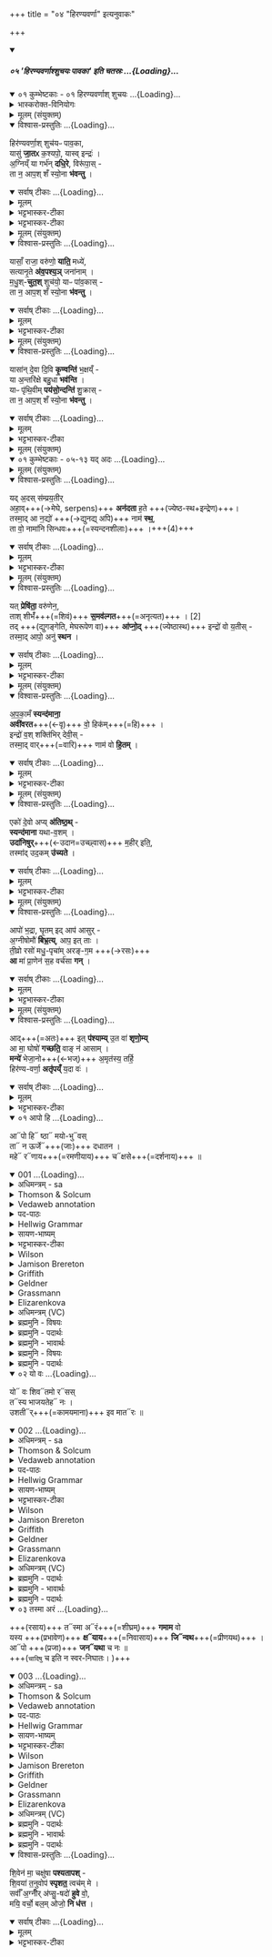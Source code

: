 +++
title = "०४ \"हिरण्यवर्णा\" इत्यनुवाकः"

+++

<div class="js_include" includetitle="false" newlevelforh1="5" unfilled url="/vedAH_yajuH/taittirIyam/sUtram/ApastambaH/gRhyam/paddhatiH/shrIvaiShNavaH/mADabhUShi-vIrarAghavaH/01_pUrva-prayoga-chandrikA/02_angAni/04_pratisaraH/02_japaH/05_hiraNyavarNAshshuchayaH_pAvakA_iti_chatasraH">
<details open><summary><h5>०५ 'हिरण्यवर्णाश्शुचयः पावका' इति चतस्रः ...{Loading}...</h5></summary>
<div class="js_include" includetitle="false" newlevelforh1="4" unfilled="" url="/vedAH_yajuH/taittirIyam/sArasvata-vibhAgaH/saMhitA/sarva-prastutiH/5/6/01_kumbheShTakA__01-04_hiraNyavarNAsh_shuchayaH/">
<details open><summary><h9>०१ कुम्भेष्टकाः - ०१ हिरण्यवर्णाश् शुचयः ...{Loading}...</h9></summary>
<details><summary>भास्करोक्त-विनियोगः</summary>

1अतः परमग्निकाण्डमेवाग्न्यार्षेयम् ॥ तत्र कुम्भेष्टकोपधानमन्त्राः - हिरण्यवर्णा इत्याद्याः ॥
</details>

<details><summary>मूलम् (संयुक्तम्)</summary>

हिर॑ण्यवर्णा॒श्शुच॑यᳶ पाव॒का यासु॑ जा॒तᳵ क॒श्यपो॒ यास्विन्द्रः॑ । अ॒ग्निय्ँया गर्भ॑न्दधि॒रे विरू॑पा॒स्ता न॒ आप॒श्शँ स्यो॒ना भ॑वन्तु ।
</details>
<div class="js_include" newlevelforh1="4" title="विश्वास-प्रस्तुतिः" unfilled="" url="/vedAH_yajuH/taittirIyam/sArasvata-vibhAgaH/saMhitA/Rk/vishvAsa-prastutiH/5/6/01_hiraNyavarNAsh_shuchayaH/03_hiraNyavarNAsh_shuchayapH.md">
<details open><summary><h13>विश्वास-प्रस्तुतिः ...{Loading}...</h13></summary>

हिर॑ण्यवर्णा॒श् शुच॑यᳶ पाव॒का,  
यासु॑ **जा॒तᳵ** क॒श्यपो॒, यास्व् इन्द्रः॑ ।  
अ॒ग्निय्ँ या गर्भ॑न् **दधि॒रे**, विरू॑पा॒स् -  
ता न॒ आप॒श् शँ स्यो॒ना **भ॑वन्तु** ।
</details>
</div>
<div class="js_include" newlevelforh1="4" title="सर्वाष् टीकाः" unfilled="" url="/vedAH_yajuH/taittirIyam/sArasvata-vibhAgaH/saMhitA/Rk/sarvASh_TIkAH/5/6/01_hiraNyavarNAsh_shuchayaH/03_hiraNyavarNAsh_shuchayapH.md">
<details open><summary><h13>सर्वाष् टीकाः ...{Loading}...</h13></summary>
<details><summary>मूलम्</summary>

हिर॑ण्यवर्णा॒श् शुच॑यᳶ पाव॒का, यासु॑ जा॒तᳵ क॒श्यपो॒, यास्विन्द्रः॑ ।

अ॒ग्निय्ँ या गर्भ॑न् दधि॒रे, विरू॑पा॒स् - ता न॒ आप॒श्शँ स्यो॒ना भ॑वन्तु ।
</details>

<details><summary>भट्टभास्कर-टीका</summary>

प्रथमा त्रिष्टुप् । हिरण्यवर्णाः हितरमणीयवर्णाः, हिरण्यसदृशवर्णा वा स्वच्छत्वात् । शुचयश्शुद्धाः । पावकाः शोधयित्र्यः । 'पावकादीनां छन्दसि' इतीत्वाभावः । यासु जातः कश्यपः प्रजापतिः 'तद्दशहोताऽन्वसृज्यत । प्रजापतिर्वै दशहोता' इति । यासु चेन्द्रोजातः मध्यमो विद्युदात्मा, याश्चाग्निं गर्भं दधिरे धारयन्ति, यथा 'अग्ने गर्भो अपामसि' इति । ता आपः विरूपाः नः अस्माकं शान्तिहेतवः स्योनास्सुखहेतवश्च भवन्तु ॥
</details>

<details><summary>भट्टभास्कर-टीका</summary>

प्रथमा त्रिष्टुप् । हिरण्यवर्णाः हितरमणीयवर्णाः, हिरण्यसदृशवर्णा वा स्वच्छत्वात् । शुचयश्शुद्धाः । पावकाः शोधयित्र्यः । 'पावकादीनां छन्दसि' इतीत्वाभावः । यासु जातः कश्यपः प्रजापतिः 'तद्दशहोताऽन्वसृज्यत । प्रजापतिर्वै दशहोता' इति । यासु चेन्द्रोजातः मध्यमो विद्युदात्मा, याश्चाग्निं गर्भं दधिरे धारयन्ति, यथा 'अग्ने गर्भो अपामसि' इति । ता आपः विरूपाः नः अस्माकं शान्तिहेतवः स्योनास्सुखहेतवश्च भवन्तु ॥
</details>

<details><summary>मूलम् (संयुक्तम्)</summary>

यासाँ॒ राजा॒ वरु॑णो॒ याति॒ मध्ये॑ सत्यानृ॒ते अ॑व॒पश्य॒ञ्जना॑नाम् । म॒धु॒श्चुत॒श्शुच॑यो॒ याᳶ पा॑व॒कास्ता न॒ आप॒श्शँ स्यो॒ना भ॑वन्तु ।
</details>
</details>
</div>
<div class="js_include" newlevelforh1="4" title="विश्वास-प्रस्तुतिः" unfilled="" url="/vedAH_yajuH/taittirIyam/sArasvata-vibhAgaH/saMhitA/Rk/vishvAsa-prastutiH/5/6/01_hiraNyavarNAsh_shuchayaH/08_yAsAM_rAjA.md">
<details open><summary><h13>विश्वास-प्रस्तुतिः ...{Loading}...</h13></summary>

यासाँ॒ राजा॒ वरु॑णो॒ **याति॒** मध्ये॑,  
सत्यानृ॒ते **अ॑व॒पश्य॒ञ्** जना॑नाम् ।  
म॒धु॒श्-**चुत॒श्** शुच॑यो॒ याᳶ पा॑व॒कास् -  
ता न॒ आप॒श् शँ स्यो॒ना **भ॑वन्तु** ।
</details>
</div>
<div class="js_include" newlevelforh1="4" title="सर्वाष् टीकाः" unfilled="" url="/vedAH_yajuH/taittirIyam/sArasvata-vibhAgaH/saMhitA/Rk/sarvASh_TIkAH/5/6/01_hiraNyavarNAsh_shuchayaH/08_yAsAM_rAjA.md">
<details open><summary><h13>सर्वाष् टीकाः ...{Loading}...</h13></summary>
<details><summary>मूलम्</summary>

यासाँ॒ राजा॒ वरु॑णो॒ याति॒ मध्ये॑, सत्यानृ॒ते अ॑व॒पश्य॒ञ् जना॑नाम् ।

म॒धु॒श्चुत॒श् शुच॑यो॒ याᳶ पा॑व॒कास् - ता न॒ आप॒श् शँ स्यो॒ना भ॑वन्तु ।
</details>

<details><summary>भट्टभास्कर-टीका</summary>

2द्वितीया - यासां राजेति त्रिष्टुप् ॥ यासां मध्ये वरुणो राजा वरणीयो वा आदित्यो याति सत्यानृते जनानामवपश्यन् अवहितः पश्यन् मधुश्चुतः मधुरसस्य क्षारयित्र्यः शुचय इत्यादि । गतम् ॥
</details>

<details><summary>मूलम् (संयुक्तम्)</summary>

यासा॑न्दे॒वा दि॒वि कृ॒ण्वन्ति॑ भ॒क्षय्ँया अ॒न्तरि॑क्षे बहु॒धा भव॑न्ति । याᳶ पृ॑थि॒वीम्पय॑सो॒न्दन्ति॑ [1]  
शु॒क्रास्ता न॒ आप॒श्शँ स्यो॒ना भ॑वन्तु ।
</details>
</details>
</div>
<div class="js_include" newlevelforh1="4" title="विश्वास-प्रस्तुतिः" unfilled="" url="/vedAH_yajuH/taittirIyam/sArasvata-vibhAgaH/saMhitA/Rk/vishvAsa-prastutiH/5/6/01_hiraNyavarNAsh_shuchayaH/12_yAsAn_devA.md">
<details open><summary><h13>विश्वास-प्रस्तुतिः ...{Loading}...</h13></summary>

यासा॑न् दे॒वा दि॒वि **कृ॒ण्वन्ति॑** भ॒क्षय्ँ -  
या अ॒न्तरि॑क्षे बहु॒धा **भव॑न्ति** ।  
याᳶ पृ॑थि॒वीम् **पय॑सो॒न्दन्ति॑** शु॒क्रास् -  
ता न॒ आप॒श् शँ स्यो॒ना **भ॑वन्तु** ।
</details>
</div>
<div class="js_include" newlevelforh1="4" title="सर्वाष् टीकाः" unfilled="" url="/vedAH_yajuH/taittirIyam/sArasvata-vibhAgaH/saMhitA/Rk/sarvASh_TIkAH/5/6/01_hiraNyavarNAsh_shuchayaH/12_yAsAn_devA.md">
<details open><summary><h13>सर्वाष् टीकाः ...{Loading}...</h13></summary>
<details><summary>मूलम्</summary>

यासा॑न् दे॒वा दि॒वि कृ॒ण्वन्ति॑ भ॒क्षय्ँ - या अ॒न्तरि॑क्षे बहु॒धा भव॑न्ति ।  
याᳶ पृ॑थि॒वीम् पय॑सो॒न्दन्ति॑ शु॒क्रास् - ता न॒ आप॒श् शँ स्यो॒ना भ॑वन्तु ।
</details>

<details><summary>भट्टभास्कर-टीका</summary>

3यासां देवा इत्यादि ॥ तृतीया त्रिष्टुम् । यासामेकदेशममृतं सोमं वा देवा अपि भक्षं कृण्वन्ति । यद्वा - देवा आदित्यरश्मयः दिवि आदित्यमण्डले या भक्षं कुर्वन्ति स्थापयन्ति । कर्मणः संप्रदानत्वाच्चतुर्थ्यर्थे षष्ठी, 'धिन्विकृण्व्योरच' इत्युप्रत्ययः । याश्रान्तरिक्षे बहुधा भवन्ति बहुप्रकारा आविर्भवन्ति वर्षासु ॥ याश्च पृथिवीं पयसा स्वेनेत्यंशेन स्वेनैवांशेन, ओदनेन वा हेतुना उन्दन्ति क्लेदयन्ति शुक्रा निर्मलाः । ता न इत्यादि । गतम् ॥
</details>

<details><summary>मूलम् (संयुक्तम्)</summary>

शि॒वेन॑ मा॒ चक्षु॑षा पश्यतापश्शि॒वया॑ त॒नुवोप॑ स्पृशत॒ त्वच॑म्मे । सर्वाँ॑ अ॒ग्नीँ र॑प्सु॒षदो॑ हुवे वो॒ मयि॒ वर्चो॒ बल॒मोजो॒ नि ध॑त्त ।
</details>
</details>
</div>
<div class="js_include" includetitle="false" newlevelforh1="5" unfilled="" url="/vedAH_yajuH/taittirIyam/sArasvata-vibhAgaH/saMhitA/sarva-prastutiH/5/6/01_kumbheShTakA__05-13_yad_adas">
<details open><summary><h14>०१ कुम्भेष्टकाः - ०५-१३ यद् अदः ...{Loading}...</h14></summary>
<details><summary>मूलम् (संयुक्तम्)</summary>

यद॒दस्स॑म्प्रय॒तीरहा॒वन॑दता ह॒ते । तस्मा॒दा न॒द्यो॑ नाम॑ स्थ॒ ता वो॒ नामा॑नि सिन्धवः ।
</details>
<div class="js_include" newlevelforh1="4" title="विश्वास-प्रस्तुतिः" unfilled="" url="/vedAH_yajuH/taittirIyam/sArasvata-vibhAgaH/saMhitA/Rk/vishvAsa-prastutiH/5/6/01_kumbheShTakopAdhAna-mantrAH/21_yad_adas.md">
<details open><summary><h18>विश्वास-प्रस्तुतिः ...{Loading}...</h18></summary>

यद् अ॒दस् स॑म्प्रय॒तीर्  
अहा॒व्+++(→मेघे, serpens)+++ **अन॑दता** ह॒ते  +++(ज्येष्ठ-स्थ+इन्द्रेण)+++।  
तस्मा॒द् आ न॒द्यो॑ +++(→द्युनद्य् अपि)+++ नाम॑ **स्थ॒**,  
ता वो॒ नामा॑नि सिन्धवः+++(=स्यन्दनशीलाः)+++ ।+++(4)+++
</details>
</div>
<div class="js_include" newlevelforh1="4" title="सर्वाष् टीकाः" unfilled="" url="/vedAH_yajuH/taittirIyam/sArasvata-vibhAgaH/saMhitA/Rk/sarvASh_TIkAH/5/6/01_kumbheShTakopAdhAna-mantrAH/21_yad_adas.md">
<details open><summary><h18>सर्वाष् टीकाः ...{Loading}...</h18></summary>
<details><summary>मूलम्</summary>

यद॒दस् स॑म्प्रय॒तीरहा॒वन॑दता ह॒ते ।  
तस्मा॒दा न॒द्यो॑ नाम॑ स्थ॒, ता वो॒ नामा॑नि सिन्धवः ।
</details>

<details><summary>भट्टभास्कर-टीका</summary>

5पञ्चमी - यदद इत्यनुष्टुप् ॥ **सप्रयतीर्** इति प्रथमपादान्तः ।  
**अद** इति सप्तम्या अलुक् ।  
अमुष्मिन्न् **अहो** अहन्तव्ये मेघे **हते** ताडिते  
यद् यस्माद् यूयं **संप्रयतीः** संभूयेतश् चेतश् च प्रतियान्त्यः **अनदत** शब्दं कृतवत्यस्स्थ । 'अन्येषामपि दृश्यते' इति संहितायां दीर्घत्वम् । एतेश्शतरि 'इणो यण्' 'वा छन्दसि' इति पूर्वसवर्णदीर्धत्वम्, 'शतुरनुमः' इति नद्या उदात्तत्वम् ।  
**तस्मात्** कारणाद् आभिमुख्येनाव्यवधानेनैव **नद्यो** नाम यूयं **स्थ** नदनान् नद्य इत्य् उच्यध्वे ।  
नडिति पचादिषु पाठात्, दिवः 'उदात्तस्वरितयोः' इति विभक्तिस्स्वर्यते ।  
हे **सिन्धवः** स्यन्दनशीलाः । 'स्यन्देः प्रसारणं धश्च' इत्युप्रत्ययः । ता तादृशानि **वः** युष्माकं **नामानि** अन्वर्थानीत्यर्थः ॥
</details>

<details><summary>मूलम् (संयुक्तम्)</summary>

यत्प्रेषि॑ता॒ वरु॑णेन॒ ताश्शीभँ॑ स॒मव॑ल्गत । [2]  
तदा॑प्नो॒दिन्द्रो॑ वो य॒तीस्तस्मा॒दापो॒ अनु॑ स्थन ।
</details>
</details>
</div>
<div class="js_include" newlevelforh1="4" title="विश्वास-प्रस्तुतिः" unfilled="" url="/vedAH_yajuH/taittirIyam/sArasvata-vibhAgaH/saMhitA/Rk/vishvAsa-prastutiH/5/6/01_kumbheShTakopAdhAna-mantrAH/25_yat_preShitA.md">
<details open><summary><h18>विश्वास-प्रस्तुतिः ...{Loading}...</h18></summary>

यत् **प्रेषि॑ता॒** वरु॑णेन॒,  
ताश् शीभँ॑+++(=शिवं)+++ **स॒मव॑ल्गत**+++(=अनृत्यत)+++ । [2]  
तद् +++(द्युगङ्गेति, मेघरूपेण वा)+++ **आ॑प्नो॒द्** +++(ज्येष्ठास्थ)+++ इन्द्रो॑ वो य॒तीस् -  
तस्मा॒द् आपो॒ अनु॑ **स्थन** ।
</details>
</div>
<div class="js_include" newlevelforh1="4" title="सर्वाष् टीकाः" unfilled="" url="/vedAH_yajuH/taittirIyam/sArasvata-vibhAgaH/saMhitA/Rk/sarvASh_TIkAH/5/6/01_kumbheShTakopAdhAna-mantrAH/25_yat_preShitA.md">
<details open><summary><h18>सर्वाष् टीकाः ...{Loading}...</h18></summary>
<details><summary>मूलम्</summary>

यत् प्रेषि॑ता॒ वरु॑णेन॒,  ताश् शीभँ॑ स॒मव॑ल्गत । [2]  
तदा॑प्नो॒द् इन्द्रो॑ वो य॒तीस् - तस्मा॒दापो॒ अनु॑ स्थन ।
</details>

<details><summary>भट्टभास्कर-टीका</summary>

6नामान्तराणामपि व्युत्पत्तिं प्रदर्शयिष्याम इति बहुवचन-निर्देशेनोपक्षिप्तं तत्राप इति नाम व्युत्पादयितुमाह - यदिति ॥  
षष्ठी - इयमप्यनुष्टुप् । **यद्** यदा **वरुणेन** राज्ञा **प्रेषिता** आदित्येन रश्मिभिर् वा नीताः सत्यस्  
**ता** यूयं **शीभं** शिवं शोभनं **समवल्गत** सम्भूय नृत्यन्त इव शोभनं चेष्टितवत्यः । तदानीं वः युष्मान् यतीः गच्छतीः विलक्षणगतीः मध्यमस्थाने आप्नोदिन्द्रः । तस्मात्कारणात् अनु अनन्तरं ततः प्रभृति आपः स्थन अप्शब्दवाच्याः स्थ । आप्नोतेः कर्मणि क्विप्, 'तप्तनप्तनधानाश्च' इति तनपादेशः ॥
</details>

<details><summary>मूलम् (संयुक्तम्)</summary>

अ॒प॒का॒मँ स्यन्द॑माना॒ अवी॑वरत वो॒ हिक॑म् । इन्द्रो॑ व॒श्शक्ति॑भिर्देवी॒स्तस्मा॒द्वार्णाम॑ वो हि॒तम् ।
</details>
</details>
</div>
<div class="js_include" newlevelforh1="4" title="विश्वास-प्रस्तुतिः" unfilled="" url="/vedAH_yajuH/taittirIyam/sArasvata-vibhAgaH/saMhitA/Rk/vishvAsa-prastutiH/5/6/01_kumbheShTakopAdhAna-mantrAH/29_apakAmaM_syandamAnA.md">
<details open><summary><h18>विश्वास-प्रस्तुतिः ...{Loading}...</h18></summary>

अ॒प॒का॒मँ **स्यन्द॑माना॒**  
**अवी॑वरत**+++(←वृ)+++ वो॒ हिक॑म्+++(=हि)+++ ।   
इन्द्रो॑ व॒श् शक्ति॑भिर् देवी॒स् -  
तस्मा॒द् वार्+++(=वारि)+++ णाम॑ वो **हि॒तम्** ।
</details>
</div>
<div class="js_include" newlevelforh1="4" title="सर्वाष् टीकाः" unfilled="" url="/vedAH_yajuH/taittirIyam/sArasvata-vibhAgaH/saMhitA/Rk/sarvASh_TIkAH/5/6/01_kumbheShTakopAdhAna-mantrAH/29_apakAmaM_syandamAnA.md">
<details open><summary><h18>सर्वाष् टीकाः ...{Loading}...</h18></summary>
<details><summary>मूलम्</summary>

अ॒प॒का॒मँ स्यन्द॑माना॒ अवी॑वरत वो॒ हिक॑म् ।  

इन्द्रो॑ व॒श् शक्ति॑भिर् देवी॒स् - तस्मा॒द्वार्णाम॑ वो हि॒तम् ।
</details>

<details><summary>भट्टभास्कर-टीका</summary>

7सप्तमी - अपकाममित्यनुष्टुप् ॥ अत्र वारिति नाम व्याचष्टे - **अपकामं** विनैव कामेन **स्यन्दमानाः** सदा स्यन्दनं कुर्वाणाः वः युष्मान् **इन्द्रः अवीवरत** वृतवान् युष्मानात्मसात्कर्तुमैच्छत् ।  
वः युष्माकं शक्तिभिः हेतुभिः ।  
हिकमिति पादपूरणे, प्रसिद्धौ वा ।  
वस ईप्सायाम्, चुरादिरदन्तः व्यत्ययेन सन्वद्भावः । वृणोतेर्वा स्वार्थिकोण् छान्दसः । देवीः देवनशीलाः तस्मात्कारणात् वारिति नाम वः युष्माकं हितं निहितं, सर्वस्मै वा हितम् ।
वर्णव्यत्ययेन णत्वम् ॥
</details>

<details><summary>मूलम् (संयुक्तम्)</summary>

एको॑ दे॒वो अप्य॑तिष्ठ॒त्स्यन्द॑माना यथाव॒शम् । उदा॑निषुर्म॒हीरिति॒ तस्मा॑दुद॒कमु॑च्यते ।
</details>
</details>
</div>
<div class="js_include" newlevelforh1="4" title="विश्वास-प्रस्तुतिः" unfilled="" url="/vedAH_yajuH/taittirIyam/sArasvata-vibhAgaH/saMhitA/Rk/vishvAsa-prastutiH/5/6/01_kumbheShTakopAdhAna-mantrAH/33_eko_devo.md">
<details open><summary><h18>विश्वास-प्रस्तुतिः ...{Loading}...</h18></summary>

एको॑ दे॒वो अप्य् **अ॑तिष्ठ॒थ्** -  
**स्यन्द॑माना** यथा-व॒शम् ।  
**उदा॑निषुर्**+++(←उदान=उच्छ्वास)+++ म॒हीर् इति॒,  
तस्मा॑द् उद॒कम् **उ॑च्यते** ।
</details>
</div>
<div class="js_include" newlevelforh1="4" title="सर्वाष् टीकाः" unfilled="" url="/vedAH_yajuH/taittirIyam/sArasvata-vibhAgaH/saMhitA/Rk/sarvASh_TIkAH/5/6/01_kumbheShTakopAdhAna-mantrAH/33_eko_devo.md">
<details open><summary><h18>सर्वाष् टीकाः ...{Loading}...</h18></summary>
<details><summary>मूलम्</summary>

एको॑ दे॒वो अप्य॑तिष्ठ॒थ् - स्यन्द॑माना यथाव॒शम् ।  

उदा॑निषुर् म॒हीरिति॒, तस्मा॑दुद॒कमु॑च्यते ।
</details>

<details><summary>भट्टभास्कर-टीका</summary>

8अष्टमी - एक इत्यनुष्टुप् ॥ अत्रोदकं व्युत्पादयति - **एको देव** इन्द्रः **अप्य् अतिष्ठत्** स्वामित्वेनाध्यतिष्ठत् । अध्यर्थे अपिशब्दः । **यथावशं** यथेष्टं इतश्चेतश्च स्यन्दमाना आपः । यद्वा - **स्यन्दमानास्** सर्वास्स्रवन्तरिपः यथावशमप्यतिष्ठत् मध्यमे स्थाने आत्मनि आत्मनो वशं नीतवान् । तेन देवबहुमानेन आप **उदानिषुः** उछ्ह्वसितवत्यः **महीरिति** महत्यो जाता वयमेतेनेति । 'वा छन्दसि' डति पूर्वसवर्णदीर्घत्वम् । तस्मात्कारणादुदकमित्यपां नाम निरुच्यते उदानादुदकमिति । उत्पूर्वादनितेरौणादिकः कप्रत्ययः, नकारलोपश्च ॥
</details>

<details><summary>मूलम् (संयुक्तम्)</summary>

आपो॑ भ॒द्रा घृ॒तमिदाप॑ आसुर॒ग्नीषोमौ॑ बिभ्र॒त्याप॒ इत्ताः । ती॒व्रो रसो॑ मधु॒पृचा॑म् [3]  
अ॒र॒ङ्ग॒म आ मा॑ प्रा॒णेन॑ स॒ह वर्च॑सा गन् ।
</details>
</details>
</div>
<div class="js_include" newlevelforh1="4" title="विश्वास-प्रस्तुतिः" unfilled="" url="/vedAH_yajuH/taittirIyam/sArasvata-vibhAgaH/saMhitA/Rk/vishvAsa-prastutiH/5/6/01_kumbheShTakopAdhAna-mantrAH/37_Apo_bhadrA.md">
<details open><summary><h18>विश्वास-प्रस्तुतिः ...{Loading}...</h18></summary>

आपो॑ भ॒द्रा, घृ॒तम् इद् आप॑ आसुर् -  
अ॒ग्नीषोमौ॑ **बिभ्र॒त्य्**, आप॒ इत् ताः ।  
ती॒व्रो रसो॑ मधु॒-पृचा॑म् अरङ्-ग॒म +++(→रसः)+++  
**आ** मा॑ प्रा॒णेन॑ स॒ह वर्च॑सा **गन्** ।
</details>
</div>
<div class="js_include" newlevelforh1="4" title="सर्वाष् टीकाः" unfilled="" url="/vedAH_yajuH/taittirIyam/sArasvata-vibhAgaH/saMhitA/Rk/sarvASh_TIkAH/5/6/01_kumbheShTakopAdhAna-mantrAH/37_Apo_bhadrA.md">
<details open><summary><h18>सर्वाष् टीकाः ...{Loading}...</h18></summary>
<details><summary>मूलम्</summary>

आपो॑ भ॒द्रा घृ॒तमिदाप॑ आसुर् - अ॒ग्नीषोमौ॑ बिभ्र॒त्याप॒ इत्ताः ।  
ती॒व्रो रसो॑ मधु॒पृचा॑मरङ्ग॒म आ मा॑ प्रा॒णेन॑ स॒ह वर्च॑सा गन् ।
</details>

<details><summary>भट्टभास्कर-टीका</summary>

9नवमी - **आपो भद्रा** इति त्रिष्टुप् ॥ **आपो भद्राः** भन्दनीयाः आप एव घृतमाज्यमासुः भवन्ति तृणादिनिष्पादनेन गवां धारकत्वात् । 'छन्दस्युभयथा' इति सार्वधातुकत्वात् असेर्लेटि न भूभावः ।  
किञ्च - ता एव **आपः अग्नीषोमौ** बिभ्रति धारयन्ति खुन्नादिहः [अन्नादिना] विद्युन्निष्पत्त्या ऽग्निं रश्मिवृद्ध्या सोमम् । 'ईदग्नेः' इतीत्वम्, 'अग्नेस्तुत् स्तोमसोमाः 'इति षत्वम्, ' देवताद्वन्द्वे च' इति पूर्वोत्तरपदोर्युगपत्प्रकृतिस्वरत्वम् ।  
तादृशीनाम् अपां **मधुपृचां** मधुस्वादुना रसेन संपृक्तानां **तीव्रः** उद्भूतो **रसः अरङ्गमः** पर्याप्तगमनः कदाचिदप्यक्षीणेन प्राणेन चक्षुरादिना वर्चसा बलेन च सह मा आगन् आगच्छन्तु, तद्धेतुत्वात्प्राणादिस्थितेः । गमेः छान्दसे लुङि च्लेर्लुक् । 'मो नो धातोः' इति नत्वम् ॥
</details>

<details><summary>मूलम् (संयुक्तम्)</summary>

आदित्प॑श्याम्यु॒त वा॑ शृणो॒म्या मा॒ घोषो॑ गच्छति॒ वाङ्न॑ आसाम् । मन्ये॑ भेजा॒नो अ॒मृत॑स्य॒ तर्हि॒ हिर॑ण्यवर्णा॒ अतृ॑पय्ँय॒दा वः॑ ।
</details>
</details>
</div>
<div class="js_include" newlevelforh1="4" title="विश्वास-प्रस्तुतिः" unfilled="" url="/vedAH_yajuH/taittirIyam/sArasvata-vibhAgaH/saMhitA/Rk/vishvAsa-prastutiH/5/6/01_kumbheShTakopAdhAna-mantrAH/41_Ad_it.md">
<details open><summary><h18>विश्वास-प्रस्तुतिः ...{Loading}...</h18></summary>

आद्+++(=अतः)+++ इत् **प॑श्याम्य्** उ॒त वा॑ **शृणो॒म्य्**  
आ मा॒ घोषो॑ **गच्छति॒** वाङ् न॑ आसाम् ।  
**मन्ये॑** भेजा॒नो+++(←भज्)+++ अ॒मृत॑स्य॒ तर्हि॒  
हिर॑ण्य-वर्णा॒ **अतृ॑पय्ँ** य॒दा वः॑ ।
</details>
</div>
<div class="js_include" newlevelforh1="4" title="सर्वाष् टीकाः" unfilled="" url="/vedAH_yajuH/taittirIyam/sArasvata-vibhAgaH/saMhitA/Rk/sarvASh_TIkAH/5/6/01_kumbheShTakopAdhAna-mantrAH/41_Ad_it.md">
<details open><summary><h18>सर्वाष् टीकाः ...{Loading}...</h18></summary>
<details><summary>मूलम्</summary>

आदित्प॑श्याम्यु॒त वा॑ शृणो॒म्या मा॒ घोषो॑ गच्छति॒ वाङ्न॑ आसाम् ।
मन्ये॑ भेजा॒नो अ॒मृत॑स्य॒ तर्हि॒ हिर॑ण्यवर्णा॒ अतृ॑पय्ँ य॒दा वः॑ ।
</details>

<details><summary>भट्टभास्कर-टीका</summary>

10दशमी - आदिति त्रिष्टुप् ॥ प्राणेन सहागन् इत्युक्तम् । तदिदानीं समर्थयते - **आदित्** अनन्तरमेवाहं **पश्यामि** । **उत** अपि **वा शृणोमि** । घोषश्च माम् **आगच्छति** ।  
अस्माकं **वाग्** रूपः **आसां** युष्माकम् आगमनेन रसेन वा । किं बहुना - तर्हि तदानीं अमृतस्य **भेजान** अमृतमेव भजन् अहं मन्ये तर्कयामि । पूर्ववत्कर्मणस्संप्रदानत्वाच्चतुर्थ्यर्थे षष्ठी । कदा - यदाहि हे हिरण्यवर्णाः! **वः** युष्माकम् **अतृपं** युष्मत्पानेन सुहितोभवम् । तृप तृंप तृप्तौ, तौदादिकः । मुहितार्थयोगे षष्ठी ॥
</details>
</details>
</div>
<div class="js_include" includetitle="false" newlevelforh1="2" unfilled="" url="/vedAH_Rk/shAkalam/saMhitA/vishvAsa-prastutiH/10/009/01_Apo_hi.md">
<details open><summary><h16>०१ आपो हि ...{Loading}...</h16></summary>

आ᳓पो हि᳓ ष्ठा᳓ मयो-भु᳓वस्  
ता᳓ न ऊर्जे᳓+++(जाः)+++ दधातन ।  
महे᳓ र᳓णाय+++(=रमणीयाय)+++ च᳓क्षसे+++(=दर्शनाय)+++ ॥

</details>
</div>
<div class="js_include" includetitle="false" newlevelforh1="2" unfilled="" url="/vedAH_Rk/shAkalam/saMhitA/sarvASh_TIkAH/10/009/01_Apo_hi.md">
<details open><summary><h16>001 ...{Loading}...</h16></summary>
<details><summary>अधिमन्त्रम् - sa</summary>

- देवता - आपः
- ऋषिः - त्रिशिरास्त्वाष्ट्रः सिन्धुद्वीपो वांबरीषः
- छन्दः - गायत्री
</details>

<details><summary>Thomson & Solcum</summary>

आ᳓पो हि᳓ ष्ठा᳓ मयोभु᳓वस्  
ता᳓ न ऊर्जे᳓ दधातन  
महे᳓ र᳓णाय च᳓क्षसे
</details>

<details><summary>Vedaweb annotation</summary>

_________
**Strata**  
Cretic

_________
**Pāda-label**  
genre M  
genre M  
genre M
_________
**Morph**  
ā́paḥ ← áp- (nominal stem)  
{case:VOC, gender:F, number:PL}

hí ← hí (invariable)  
{}

mayobhúvaḥ ← mayobhū́- (nominal stem)  
{case:NOM, gender:F, number:PL}

sthá ← √as- 1 (root)  
{number:PL, person:2, mood:IND, tense:PRS, voice:ACT}

dadhātana ← √dhā- 1 (root)  
{number:PL, person:2, mood:IMP, tense:PRS, voice:ACT}

naḥ ← ahám (pronoun)  
{case:ACC, number:PL}

tā́ḥ ← sá- ~ tá- (pronoun)  
{case:NOM, gender:F, number:PL}

ūrjé ← ū́rj- (nominal stem)  
{case:DAT, gender:F, number:SG}

cákṣase ← cákṣas- (nominal stem)  
{case:DAT, gender:N, number:SG}

mahé ← máh- (nominal stem)  
{case:DAT, gender:M, number:SG}

ráṇāya ← ráṇa- (nominal stem)  
{case:DAT, gender:M, number:SG}

</details>

<details><summary>पद-पाठः</summary>

आपः॑ । हि । स्थ । म॒यः॒ऽभुवः॑ । ताः । नः॒ । ऊ॒र्जे । द॒धा॒त॒न॒ ।  
म॒हे । रणा॑य । चक्ष॑से ॥
</details>

<details><summary>Hellwig Grammar</summary>

-   *āpo* ← *āpaḥ* ← *ap*
- \[noun\], nominative, plural, feminine
- “water; body of water; water; ap \[word\]; juice; jala.”

_________

- *hi*
- \[adverb\]
- “because; indeed; for; therefore; hi \[word\].”

_________

- *ṣṭhā* ← *as*
- \[verb\], plural, Present indikative
- “be; exist; become; originate; happen; result; be; dwell; be born;
    stay; be; equal; exist; transform.”

_________

- *mayobhuvas* ← *mayaḥ* ← *mayas*
- \[noun\], neuter
- “pleasure; refreshment.”

_________

- *mayobhuvas* ← *bhuvaḥ* ← *bhū*
- \[noun\], nominative, plural, feminine
- “Earth; floor; earth; bhū; Earth; one; saurāṣṭrā; three; land; land;
    place; world; bhū \[word\]; soil; pṛthivī; being; bhūja; floor;
    bhūnāga; sphaṭikā; beginning; birth; estate.”

_________

- *tā* ← *tāḥ* ← *tad*
- \[noun\], nominative, plural, feminine
- “this; he,she,it (pers. pron.); respective(a); that; nominative;
    then; particular(a); genitive; instrumental; accusative; there; tad
    \[word\]; dative; once; same.”

_________

- *na* ← *naḥ* ← *mad*
- \[noun\], accusative, plural
- “I; mine.”

_________

- *ūrje* ← *ūrj*
- \[noun\], dative, singular, feminine
- “strength; refreshment; vigor; food; strengthening.”

_________

- *dadhātana* ← *dhā*
- \[verb\], plural, Present imperative
- “put; give; cause; get; hold; make; provide; lend; wear; install;
    have; enter (a state); supply; hold; take; show.”

_________

- *mahe* ← *mah*
- \[noun\], dative, singular, masculine
- “great; great; distinguished; much(a); adult; long; high.”

_________

- *raṇāya* ← *raṇa*
- \[noun\], dative, singular, masculine
- “battle; fight; pleasure; joy; war; combat.”

_________

- *cakṣase* ← *cakṣ*
- \[verb noun\]
- “watch; look.”

_________

</details>

<details><summary>सायण-भाष्यम्</summary>

**हि** यस्मात् कारणात् **आपः** या यूयं **मयोभुवः** सुखस्य भावयित्र्यः **स्थ** भवथ **ताः** तादृश्यो यूयं **नः** अस्मान् **ऊर्जे** अन्नाय **दधातन** धत्त । अन्नप्राप्तियोग्यानस्मान् कुरुत । अन्नमस्मभ्यं दत्तेत्यर्थः । **महे** महते **रणाय** रमणीयाय **चक्षसे** दर्शनाय सम्यग्ज्ञानाय च धत्त । अस्मान् सम्यग्ज्ञानं प्रति यौग्यान् कुरुतेत्यर्थः ॥
</details>

<details><summary>भट्टभास्कर-टीका</summary>

11आपो हिष्ठादयस्तिस्रः 'वि पाजसा' इत्यत्र व्याख्याताः ।

**आपः** व्यापितास् **स्थ मयोभुवः** सुखस्य भावयित्र्यः,  
**ताः** यूयं **नः** अस्मान् **ऊर्जे** रसाय **दधातन** स्थापयत  
ऊर्जं वा अस्मभ्यं दत्त  
**महे** महते **रणाय** रमणीयाय **चक्षसे** ज्ञानाय चेति प्रथमा ॥
</details>

<details><summary>Wilson</summary>

_________
**English translation:**  

“Since, waters, you are the sources of happiness, grant to us to enjoy abundance, and great anddelightful perception.”

_________
**Commentary by Sāyaṇa: Ṛgveda-bhāṣya**  

Great and delightful perception: mahe raṇāya cakṣase = samyajñānam, perfectknowledge of **brahman**; the ṛca solicits happiness both in this world and in the next; the rapturous sight of thesupreme god; to behold great joy
</details>

<details><summary>Jamison Brereton</summary>

Since you Waters are sheer refreshment, so destine us for nourishment and to see great happiness.
</details>

<details><summary>Griffith</summary>

YE, Waters, are beneficent: so help ye us to energy  
     That we may look on great delight.
</details>

<details><summary>Geldner</summary>

Ihr Gewässer seid ja labend; verhelfet ihr uns zur Kraft, um große Freude zu schauen!
</details>

<details><summary>Grassmann</summary>

Ihr Wasser seid erquickend ja, drum führet uns zu frischer Kraft, Damit wir hohe Freude schaun.
</details>

<details><summary>Elizarenkova</summary>

О воды, ведь вы благодатные.  
Помогите нам с подкрепляющей силой,  
Чтобы (мы) увидели великую радость!
</details>

<details><summary>अधिमन्त्रम् (VC)</summary>

- आपः
- त्रिशिरास्त्वाष्ट्रः सिन्धुद्वीपो वाम्बरीषः
- गायत्री
- षड्जः
</details>

<details><summary>ब्रह्ममुनि - विषयः</summary>

इस सूक्त में ‘आपः’ शब्द से जलों के गुण और लाभ बतलाये गये हैं।
</details>

<details><summary>ब्रह्ममुनि - पदार्थः</summary>

पदार्थान्वयभाषाः -  (ताः-आपः) वे तुम जलो ! (मयः-भुवः) सुख को भावित कराने वाले-सुखसम्पादक (हि स्थ) अवश्य हो (नः) हमें (ऊर्जे) जीवनबल के लिये (महे रणाय चक्षसे) महान् रमणीय दर्शन के लिए (दधातन) धारण करो ॥१॥
</details>

<details><summary>ब्रह्ममुनि - भावार्थः</summary>

भावार्थभाषाः -  जल अवश्य सुखकारण और जीवनबल देनेवाले हैं। यथावसर शीतजल या उष्णजल उपयुक्त हुआ तथा महान् रमणीय दर्शन बाहिरी दृष्टि से नेत्र-शक्ति धारण करानेवाला, भीतरी दृष्टिसे मानस शान्ति वा अध्यात्मदर्शन कराने का हेतु भी है। इसी प्रकार आप विद्वान् जन भी सुखसाधक, जीवन में प्रेरणा देनेवाले और अध्यात्मदर्शन के निमित्त हैं। उनकासङ्गकरना चाहिए ॥१॥
</details>

<details><summary>ब्रह्ममुनि - विषयः</summary>

अत्र सूक्ते ‘आपः’ इति शब्देन जलानां गुणलाभाः प्रोच्यन्ते।
</details>

<details><summary>ब्रह्ममुनि - पदार्थः</summary>

पदार्थान्वयभाषाः -  (ताः-आपः) ता यूयमापः ! (मयः-भुवः) सुखस्य भावयित्र्यः-सुखसम्पादिका वा“मयः सुखनाम” [निघ० ३।६](हि स्थ) अवश्यं स्थ (नः) अस्मान् (ऊर्जे) जीवनबलाय (महे रणाय चक्षसे) महते रमणीयाय दर्शनाय (दधातन) धारयत ॥१॥
</details>
</details>
</div>
<div class="js_include" includetitle="false" newlevelforh1="2" unfilled="" url="/vedAH_Rk/shAkalam/saMhitA/vishvAsa-prastutiH/10/009/02_yo_vaH.md">
<details open><summary><h16>०२ यो वः ...{Loading}...</h16></summary>

यो᳓ वः शिव᳓तमो र᳓सस्  
त᳓स्य भाजयतेह᳓ नः ।  
उशती᳓र्+++(=कामयमाना)+++ इव मात᳓रः ॥

</details>
</div>
<div class="js_include" includetitle="false" newlevelforh1="2" unfilled="" url="/vedAH_Rk/shAkalam/saMhitA/sarvASh_TIkAH/10/009/02_yo_vaH.md">
<details open><summary><h16>002 ...{Loading}...</h16></summary>
<details><summary>अधिमन्त्रम् - sa</summary>

- देवता - आपः
- ऋषिः - त्रिशिरास्त्वाष्ट्रः सिन्धुद्वीपो वांबरीषः
- छन्दः - गायत्री
</details>

<details><summary>Thomson & Solcum</summary>

यो᳓ वः शिव᳓तमो र᳓सस्  
त᳓स्य भाजयतेह᳓ नः  
उशती᳓र् इव मात᳓रः
</details>

<details><summary>Vedaweb annotation</summary>

_________
**Strata**  
Cretic

_________
**Pāda-label**  
genre M  
genre M  
genre M
_________
**Morph**  
rásaḥ ← rása- (nominal stem)  
{case:NOM, gender:M, number:SG}

śivátamaḥ ← śivátama- (nominal stem)  
{case:NOM, gender:M, number:SG}

vaḥ ← tvám (pronoun)  
{case:ACC, number:PL}

yáḥ ← yá- (pronoun)  
{case:NOM, gender:M, number:SG}

bhājayata ← √bhaj- (root)  
{number:PL, person:2, mood:IMP, tense:PRS, voice:ACT}

ihá ← ihá (invariable)  
{}

naḥ ← ahám (pronoun)  
{case:ACC, number:PL}

tásya ← sá- ~ tá- (pronoun)  
{case:GEN, gender:M, number:SG}

iva ← iva (invariable)  
{}

mātáraḥ ← mātár- (nominal stem)  
{case:NOM, gender:F, number:PL}

uśatī́ḥ ← √vaś- (root)  
{case:NOM, gender:F, number:PL, tense:PRS, voice:ACT}

</details>

<details><summary>पद-पाठः</summary>

यः । वः॒ । शि॒वऽत॑मः । रसः॑ । तस्य॑ । भा॒ज॒य॒त॒ । इ॒ह । नः॒ ।  
उ॒श॒तीःऽइ॑व । मा॒तरः॑ ॥
</details>

<details><summary>Hellwig Grammar</summary>

-   *yo* ← *yaḥ* ← *yad*
- \[noun\], nominative, singular, masculine
- “who; which; yat \[pronoun\].”

_________

- *vaḥ* ← *tvad*
- \[noun\], genitive, plural
- “you.”

_________

- *śivatamo* ← *śivatamaḥ* ← *śivatama*
- \[noun\], nominative, singular, masculine

_________

- *rasas* ← *rasaḥ* ← *rasa*
- \[noun\], nominative, singular, masculine
- “mercury; juice; medicine; rasa; alchemy; liquid; Rasa; mahārasa;
    taste; broth; elixir; resin; rasa; essence; six; water; soup; liquid
    body substance; rasa; formulation; myrrh; rasa \[word\]; amṛta;
    purpose; delight; solution; milk; beverage; alcohol; sap; nectar;
    Rasātala.”

_________

- *tasya* ← *tad*
- \[noun\], genitive, singular, masculine
- “this; he,she,it (pers. pron.); respective(a); that; nominative;
    then; particular(a); genitive; instrumental; accusative; there; tad
    \[word\]; dative; once; same.”

_________

- *bhājayateha* ← *bhājayata* ← *bhājay* ← *√bhaj*
- \[verb\], plural, Present imperative
- “distribute.”

_________

- *bhājayateha* ← *iha*
- \[adverb\]
- “here; now; in this world; now; below; there; here; just.”

_________

- *naḥ* ← *mad*
- \[noun\], dative, plural
- “I; mine.”

_________

- *uśatīr* ← *uśatīḥ* ← *vaś*
- \[verb noun\], nominative, plural
- “desire; agree; call; care; like; love.”

_________

- *iva*
- \[adverb\]
- “like; as it were; somehow; just so.”

_________

- *mātaraḥ* ← *mātṛ*
- \[noun\], nominative, plural, feminine
- “mother; mātṛkā; mātṛ \[word\]; parent; Salvinia cucullata Roxb.;
    Citrullus colocynthis Schrad.; cow.”

_________

</details>

<details><summary>सायण-भाष्यम्</summary>

हे आपः **वः** युष्माकं स्वभूतः **यः** **रसः** **शिवतमः** सुखतमः **इह** अस्मिल्ँ लोके **तस्य** तं रसं **नः** अस्मान् **भाजयत** सेवयत । उपयोजयतेत्यर्थः। तत्र दृष्टान्तः । **उशतीरिव** उशत्य इव पुत्रसमृद्धिं कामयमानाः **मातरः** स्तन्यरसं यथा भाजयन्ति प्रापयन्ति तद्वत् ॥

________________
अथ द्वितीयामाह— यो वः शिवतम इति।   यो युष्माक्रं शिवतमः शान्ततमः सुखैकहेतुर्यो रसोऽस्ति, इहास्मिन्कर्मणि नोऽस्मांस्तस्य भाजयत (तं) रसं प्रापयत।   तत्र दृष्टान्तः—उशतीरिव मातर इति।   कामयमानाः प्रीतियुक्ता मातरो यथा वत्सान्स्वकीयस्तन्यरसं प्रापयन्ति तद्वत्।
</details>

<details><summary>भट्टभास्कर-टीका</summary>

12यो वः युष्माकं शिवतमो रसः तं अस्मात् भाजयत इह कर्मणि । तस्य वा एकदेशमस्मान् प्रापयत उशतीव कामयमाना मातर इवेति द्वितीया ॥
</details>

<details><summary>Wilson</summary>

_________
**English translation:**  

“Give us to partake in this world of your most auspicious **Soma**, like affectionate mothers.”
</details>

<details><summary>Jamison Brereton</summary>

Your most beneficent juice—make us have a share in that here,  
like eager mothers (their milk).
</details>

<details><summary>Griffith</summary>

Give us a portion of the sap, the most auspicious that ye have,  
     Like mothers in their longing love.
</details>

<details><summary>Geldner</summary>

Was euer angenehmstes Naß ist, des machet uns hier teilhaftig wie die liebevollen Mütter ihrer Milch!
</details>

<details><summary>Grassmann</summary>

Welch segenreichster Saft euch ist, an dem lasst Theil uns haben hier, Den liebevollen Müttern gleich.
</details>

<details><summary>Elizarenkova</summary>

Какая у вас самая целительная влага,  
Наделите нас ею здесь,  
Как любящие матери!
</details>

<details><summary>अधिमन्त्रम् (VC)</summary>

- आपः
- त्रिशिरास्त्वाष्ट्रः सिन्धुद्वीपो वाम्बरीषः
- गायत्री
- षड्जः
</details>

<details><summary>ब्रह्ममुनि - पदार्थः</summary>

पदार्थान्वयभाषाः -  (वः) हे जलों ! तुम्हारा (यः) जो (शिवतमः-रसः) अत्यन्त कल्याणसाधक रस है-स्वाद है (तस्य नः) उसे हमें (इह) इस शरीर में (भाजयत) सेवन कराओ (उशतीः-मातरः-इव) पुत्रसमृद्धि को चाहती हुई माताओं के समान, वे जैसेअपना दूध पुत्र को सेवन कराती हैं-पिलाती हैं ॥२॥
</details>

<details><summary>ब्रह्ममुनि - भावार्थः</summary>

भावार्थभाषाः -  जलों के अन्दर तृप्तिकर स्वाद है, जोकि सुख देनेवाला है और भोजन को रस में परिणत करता है। इसी प्रकार आप विद्वान् जनों का ज्ञानरस आत्मा को सुख वा जीवन देता है। उनके उपदेशों का श्रवण करना चाहिये ॥२॥
</details>

<details><summary>ब्रह्ममुनि - पदार्थः</summary>

पदार्थान्वयभाषाः -  (वः) हे आपः ! युष्माकं (यः) यः खलु (शिवतमः-रसः) कल्याणतमोऽतिकल्याणसाधको रसोऽस्ति (तस्य नः) तम् “व्यत्ययेन षष्ठी” नोऽस्मान् (इह) अस्मिन् शरीरे (भाजयत) सेवयत (उशतीः-मातरः-इव) पुत्रसमृद्धिं कामयमाना मातर इव, यथा ताः स्वस्तन्यं रसं दुग्धं पुत्रं भाजयन्ति पाययन्ति तद्वत् ॥२॥
</details>
</details>
</div>
<div class="js_include" includetitle="false" newlevelforh1="2" unfilled="" url="/vedAH_Rk/shAkalam/saMhitA/vishvAsa-prastutiH/10/009/03_tasmA_araM.md">
<details open><summary><h16>०३ तस्मा अरं ...{Loading}...</h16></summary>

+++(रसाय)+++ त᳓स्मा अ᳓रं+++(=शीघ्रम्)+++ **गमाम** वो  
यस्य +++(प्रभावेण)+++ **क्ष᳓याय**+++(=निवासाय)+++ **जि᳓न्वथ**+++(=प्रीणयथ)+++ ।  
आ᳓पो +++(प्रजा)+++ **जन᳓यथा** च नः ॥  
+++(`चादिषु` च इति न स्वर-निघातः। )+++

</details>
</div>
<div class="js_include" includetitle="false" newlevelforh1="2" unfilled="" url="/vedAH_Rk/shAkalam/saMhitA/sarvASh_TIkAH/10/009/03_tasmA_araM.md">
<details open><summary><h16>003 ...{Loading}...</h16></summary>
<details><summary>अधिमन्त्रम् - sa</summary>

- देवता - आपः
- ऋषिः - त्रिशिरास्त्वाष्ट्रः सिन्धुद्वीपो वांबरीषः
- छन्दः - गायत्री
</details>

<details><summary>Thomson & Solcum</summary>

त᳓स्मा अ᳓रं गमाम वो  
य᳓स्य क्ष᳓याय जि᳓न्वथ  
आ᳓पो जन᳓यथा च नः
</details>

<details><summary>Vedaweb annotation</summary>

_________
**Strata**  
Cretic

_________
**Pāda-label**  
genre M  
genre M  
genre M
_________
**Morph**  
áram ← áram (invariable)  
{}

gamāma ← √gam- (root)  
{number:PL, person:1, mood:SBJV, tense:AOR, voice:ACT}

tásmai ← sá- ~ tá- (pronoun)  
{case:DAT, gender:M, number:SG}

vaḥ ← tvám (pronoun)  
{case:ACC, number:PL}

jínvatha ← √ji- 2 ~ jinv- (root)  
{number:PL, person:2, mood:IND, tense:PRS, voice:ACT}

kṣáyāya ← kṣáya- (nominal stem)  
{case:DAT, gender:M, number:SG}

yásya ← yá- (pronoun)  
{case:GEN, gender:M, number:SG}

ā́paḥ ← áp- (nominal stem)  
{case:VOC, gender:F, number:PL}

ca ← ca (invariable)  
{}

janáyatha ← √janⁱ- (root)  
{number:PL, person:2, mood:IND, tense:PRS, voice:ACT}

naḥ ← ahám (pronoun)  
{case:ACC, number:PL}

</details>

<details><summary>पद-पाठः</summary>

तस्मै॑ । अर॑म् । ग॒मा॒म॒ । वः॒ । यस्य॑ । क्षया॑य । जिन्व॑थ ।  
आपः॑ । ज॒नय॑थ । च॒ । नः॒ ॥
</details>

<details><summary>Hellwig Grammar</summary>

-   *tasmā* ← *tasmai* ← *tad*
- \[noun\], dative, singular, masculine
- “this; he,she,it (pers. pron.); respective(a); that; nominative;
    then; particular(a); genitive; instrumental; accusative; there; tad
    \[word\]; dative; once; same.”

_________

- *araṃ* ← *aram*
- \[adverb\]

_________

- *gamāma* ← *gam*
- \[verb\], plural, Present imperative
- “go; situate; enter (a state); travel; disappear; \[in\]; elapse;
    leave; reach; vanish; love; walk; approach; issue; hop on; gasify;
    get; come; die; drain; spread; transform; happen; discharge; ride;
    to be located; run; detect; refer; go; shall; drive.”

_________

- *vo* ← *vaḥ* ← *tvad*
- \[noun\], dative, plural
- “you.”

_________

- *yasya* ← *yad*
- \[noun\], genitive, singular, masculine
- “who; which; yat \[pronoun\].”

_________

- *kṣayāya* ← *kṣaya*
- \[noun\], dative, singular, masculine
- “dwelling; house; kṣaya \[word\]; home; family.”

_________

- *jinvatha* ← *jinv*
- \[verb\], plural, Present indikative
- “enliven; animate.”

_________

- *āpo* ← *āpaḥ* ← *ap*
- \[noun\], vocative, plural, feminine
- “water; body of water; water; ap \[word\]; juice; jala.”

_________

- *janayathā* ← *janay* ← *√jan*
- \[verb\], plural, Present indikative
- “cause; give birth; produce; beget; generate; originate; create;
    create; make.”

_________

- *ca*
- \[adverb\]
- “and; besides; then; now; even.”

_________

- *naḥ* ← *mad*
- \[noun\], accusative, plural
- “I; mine.”

_________

</details>

<details><summary>सायण-भाष्यम्</summary>

हे आपः यूयं **यस्य** पापस्य **क्षयाय** विनाशाय अस्मान् **जिन्वथ** प्रीणयथ **तस्मै** तादृशाय पापक्षयाय **अरं** क्षिप्र **वः** युष्मान् **गमाम** गमयाम । वयं शिरसि प्रक्षिपामेत्यर्थः । यद्वा । यस्यान्नस्य क्षयाय निवासार्थं यूयमोषधीर्जिन्वथ तर्पयथ तस्मै तदन्नमुद्दिश्य वयमरमलं पर्याप्तं यथा भवति तथा वो युष्मान् गमाम गच्छाम । किंच हे **आपः** **नः** अस्मान् जनयथ **च** । पुत्रपौत्रादिजनने प्रयोजयतेत्यर्थः ॥
_____________
अथ तृतीयामाह— तस्मा अरमिति।   यस्य रसस्य क्षयाय क्षयेण निवासेन जिन्वथ यूयं प्रीता भवथ, तस्मै रसाय वौ युष्मानरं गमामालं भृशं प्राप्नुमः ।   किंच हे आपो यूयं नोऽस्माञ्जनयथ प्रजोत्पादकन्कुरुथ।   एतैर्मन्त्रैः साध्यं जलमेलनं विधत्ते— ‘अप उप सृजत्यापो वै शान्ताः शान्ताभिरेवास्य शुचँ शमयति’ (सं. का. ५ प्र. १ अ. ६) इति।   अस्याग्नेः शुचं शोकं दाहमित्यर्थः।  

आपो हि ष्ठेत्याद्यृचस्तत्र विनियुङ्क्ते— ‘तिसृभिरुप सृजति त्रिवृद्वा अग्निर्यावानेवाग्निस्तस्य शुचँ शमयति’ (सं. का. ५ प्र. १ अ. ६) इति।  
आहवनीयादिरूपेणाग्नेस्त्रैगुण्यम्।   तस्य सर्वस्याग्नेर्मन्त्रत्रयेण दाहशान्तिः।   ]
</details>

<details><summary>भट्टभास्कर-टीका</summary>

13तस्मै युष्माकं रसाय पर्याप्तं गमाम तं गम्यास्स्म । यस्य रसस्य क्षयाय निवासभूतं पुरुषं जिन्वथ प्रीणयथ । किञ्च - अस्मान् हे आपः! जनयथ जातान्कुरुत युष्मद्रसवन्तो हि जाता भवन्तीति तृतीया ॥
</details>

<details><summary>Wilson</summary>

_________
**English translation:**  

“Let us quickly have recourse to you, for that your (faculty) of removing (sin) by which you gladden us;waters, bestow upon us progeny.”

_________
**Commentary by Sāyaṇa: Ṛgveda-bhāṣya**  

Let us go to you at once for him to whose house you are hastening; waters,reinvogorate us; faculty of removing sin: **kṣaya** = nivāsa, abode;

Aram = paryāptim, sufficiency; perhaps arecommendation to be regular in practising ablution
</details>

<details><summary>Jamison Brereton</summary>

Let us, as your (offspring), go to be fit for him for whose peaceful  dwelling you animate  
and beget us, o Waters.
</details>

<details><summary>Griffith</summary>

To you we gladly come for him to whose abode ye send us on;  
     And, Waters, give us procreant strength.
</details>

<details><summary>Geldner</summary>

Dem möchten wir euch recht kommen, für dessen Haus ihr uns erfrischet und neugebäret, ihr Gewässer.
</details>

<details><summary>Grassmann</summary>

Für solchen gehn wir euch zur Hand, zu dessen Sitz ihr eilend naht, Ihr Wasser machet kräftig uns.
</details>

<details><summary>Elizarenkova</summary>

Мы хотим прийтись у вас ко двору тому,  
Для чьего жилища вы нас освежаете,  
О воды, и возрождайте (снова).
</details>

<details><summary>अधिमन्त्रम् (VC)</summary>

- आपः
- त्रिशिरास्त्वाष्ट्रः सिन्धुद्वीपो वाम्बरीषः
- गायत्री
- षड्जः
</details>

<details><summary>ब्रह्ममुनि - पदार्थः</summary>

पदार्थान्वयभाषाः -  (यस्य) जिस रस के (क्षयाय) निवास के लिए-सात्म्य करने के लिए-संस्थापित करने के लिए (आपः) हे जलो ! (जिन्वथ) तृप्त करते हो (तस्मै) उस रस के लिए-उसकी पुष्टि के लिए (वः) तुम्हें (अरं गमाम) हम पूर्णरूप से सेवन करते हैं (च) और (नः) हमें (जनयथ) प्रादुर्भूत-समृद्ध-पुष्ट करते हो ॥३॥
</details>

<details><summary>ब्रह्ममुनि - भावार्थः</summary>

भावार्थभाषाः -  जल का सार भाग शरीर में सात्म्य हो जाता है, वह समृद्ध करने, पुष्ट करने का निमित्त बनता है। इसी प्रकार आप विद्वान् जनों का ज्ञान-सार आत्मा में बैठ जाता है, जो आत्मा को बल देता है ॥३॥
</details>

<details><summary>ब्रह्ममुनि - पदार्थः</summary>

पदार्थान्वयभाषाः -  (यस्य क्षयाय) यस्य रसस्य निवासाय शरीरे सात्म्यकरणाय संस्थापनाय“क्षि निवासगत्योः” [तुदादिः](आपः-जिन्वथ) हे आपः ! तर्पयथ (तस्मै वः-अरं गमाम) तत्प्राप्तये युष्मान् पूर्णरूपेण सेवेमहि (च) यतश्च (नः-जनयथ) अस्मान् प्रादुर्भावयथ पोषयथ, उक्तं यथा-“वेत्थ यदा पञ्चम्यामाहुतावापः पुरुषवचसो भवन्ति” [छान्दो० ५।३।३] ॥३॥
</details>
</details>
</div>
</details>
</div>
<div class="js_include" newlevelforh1="4" title="विश्वास-प्रस्तुतिः" unfilled="" url="/vedAH_yajuH/taittirIyam/sArasvata-vibhAgaH/saMhitA/Rk/vishvAsa-prastutiH/5/6/01_hiraNyavarNAsh_shuchayaH/16_shivena_mA.md">
<details open><summary><h13>विश्वास-प्रस्तुतिः ...{Loading}...</h13></summary>

शि॒वेन॑ मा॒ चक्षु॑षा **पश्यतापश्** -  
शि॒वया॑ त॒नुवोप॑ **स्पृशत॒** त्वच॑म् मे ।  
सर्वाँ॑ अ॒ग्नीँर् अ॑प्सु॒-षदो॑ **हुवे** वो॒,  
मयि॒ वर्चो॒ बल॒म् ओजो॒ **नि ध॑त्त** ।
</details>
</div>
<div class="js_include" newlevelforh1="4" title="सर्वाष् टीकाः" unfilled="" url="/vedAH_yajuH/taittirIyam/sArasvata-vibhAgaH/saMhitA/Rk/sarvASh_TIkAH/5/6/01_hiraNyavarNAsh_shuchayaH/16_shivena_mA.md">
<details open><summary><h13>सर्वाष् टीकाः ...{Loading}...</h13></summary>
<details><summary>मूलम्</summary>

शि॒वेन॑ मा॒ चक्षु॑षा पश्यतापश् - शि॒वया॑ त॒नुवोप॑ स्पृशत॒ त्वच॑म् मे ।

सर्वाँ॑ अ॒ग्नीँ र॑प्सु॒षदो॑ हुवे वो॒, मयि॒ वर्चो॒ बल॒मोजो॒ नि ध॑त्त ।
</details>

<details><summary>भट्टभास्कर-टीका</summary>

4चतुर्थी - शिवेनेति त्रिष्टुप् ॥ आप इति प्रथमपादान्तः । हे आपः! शिवेन शान्तेन चक्षुषा मां पश्यत । किञ्च - शिवया तनुवा शरीरेण मे त्वचमुपस्पृशत । तथा कृते अहमासादितात्मा सर्वानग्नीनप्सुषदः ये अप्सु युष्मासु सीदन्ति तान्युष्मत्सम्बन्धिनः युष्मदर्थं वा हुवे आह्वयामि । 'दीर्घादटि समानपादे' इत्युभयत्र रुत्वम्, 'तत्पुरुषे कृति बहुलम्' इति सप्तम्या अलुक् । यूयमपि मयि वर्चं अन्नं वलं सामर्थ्यं ओजस्तेजश्च निधत्त नियमेन स्था- पयत ॥
</details>
</details>
</div>
</details>
</div>
</details>
</div>
